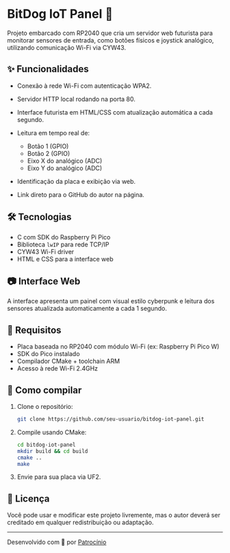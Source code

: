 # BitDog IoT Panel 🚀

Projeto embarcado com RP2040 que cria um servidor web futurista para monitorar sensores de entrada, como botões físicos e joystick analógico, utilizando comunicação Wi-Fi via CYW43.

## ✨ Funcionalidades

- Conexão à rede Wi-Fi com autenticação WPA2.
- Servidor HTTP local rodando na porta 80.
- Interface futurista em HTML/CSS com atualização automática a cada segundo.
- Leitura em tempo real de:

  - Botão 1 (GPIO)
  - Botão 2 (GPIO)
  - Eixo X do analógico (ADC)
  - Eixo Y do analógico (ADC)

- Identificação da placa e exibição via web.
- Link direto para o GitHub do autor na página.

## 🛠️ Tecnologias

- C com SDK do Raspberry Pi Pico
- Biblioteca `lwIP` para rede TCP/IP
- CYW43 Wi-Fi driver
- HTML e CSS para a interface web

## 📷 Interface Web

A interface apresenta um painel com visual estilo cyberpunk e leitura dos sensores atualizada automaticamente a cada 1 segundo.

## 📡 Requisitos

- Placa baseada no RP2040 com módulo Wi-Fi (ex: Raspberry Pi Pico W)
- SDK do Pico instalado
- Compilador CMake + toolchain ARM
- Acesso à rede Wi-Fi 2.4GHz

## 🚀 Como compilar

1. Clone o repositório:

   ```bash
   git clone https://github.com/seu-usuario/bitdog-iot-panel.git
   ```

2. Compile usando CMake:

   ```bash
   cd bitdog-iot-panel
   mkdir build && cd build
   cmake ..
   make
   ```

3. Envie para sua placa via UF2.

## 📄 Licença

Você pode usar e modificar este projeto livremente, mas o autor deverá ser creditado em qualquer redistribuição ou adaptação.

---

Desenvolvido com 💙 por [Patrocínio](https://github.com/luisfpatrocinio)
